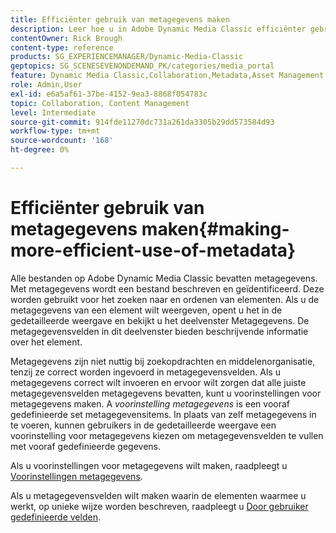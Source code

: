 ```yaml
---
title: Efficiënter gebruik van metagegevens maken
description: Leer hoe u in Adobe Dynamic Media Classic efficiënter gebruik kunt maken van metagegevens.
contentOwner: Rick Brough
content-type: reference
products: SG_EXPERIENCEMANAGER/Dynamic-Media-Classic
geptopics: SG_SCENESEVENONDEMAND_PK/categories/media_portal
feature: Dynamic Media Classic,Collaboration,Metadata,Asset Management
role: Admin,User
exl-id: e6a5af61-37be-4152-9ea3-8868f054783c
topic: Collaboration, Content Management
level: Intermediate
source-git-commit: 914fde11270dc731a261da3305b29dd573584d93
workflow-type: tm+mt
source-wordcount: '168'
ht-degree: 0%

---
```


# Efficiënter gebruik van metagegevens maken{#making-more-efficient-use-of-metadata}

Alle bestanden op Adobe Dynamic Media Classic bevatten metagegevens. Met metagegevens wordt een bestand beschreven en geïdentificeerd. Deze worden gebruikt voor het zoeken naar en ordenen van elementen. Als u de metagegevens van een element wilt weergeven, opent u het in de gedetailleerde weergave en bekijkt u het deelvenster Metagegevens. De metagegevensvelden in dit deelvenster bieden beschrijvende informatie over het element.

Metagegevens zijn niet nuttig bij zoekopdrachten en middelenorganisatie, tenzij ze correct worden ingevoerd in metagegevensvelden. Als u metagegevens correct wilt invoeren en ervoor wilt zorgen dat alle juiste metagegevensvelden metagegevens bevatten, kunt u voorinstellingen voor metagegevens maken. A *voorinstelling metagegevens* is een vooraf gedefinieerde set metagegevensitems. In plaats van zelf metagegevens in te voeren, kunnen gebruikers in de gedetailleerde weergave een voorinstelling voor metagegevens kiezen om metagegevensvelden te vullen met vooraf gedefinieerde gegevens.

Als u voorinstellingen voor metagegevens wilt maken, raadpleegt u [Voorinstellingen metagegevens](application-setup.md#metadata_presets).

Als u metagegevensvelden wilt maken waarin de elementen waarmee u werkt, op unieke wijze worden beschreven, raadpleegt u [Door gebruiker gedefinieerde velden](application-setup.md#user_defined_fields).
